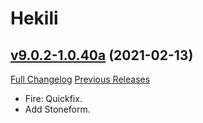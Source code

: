 # Hekili

## [v9.0.2-1.0.40a](https://github.com/Hekili/hekili/tree/v9.0.2-1.0.40a) (2021-02-13)
[Full Changelog](https://github.com/Hekili/hekili/compare/v9.0.2-1.0.40...v9.0.2-1.0.40a) [Previous Releases](https://github.com/Hekili/hekili/releases)

- Fire: Quickfix.  
- Add Stoneform.  
